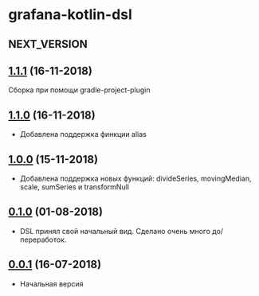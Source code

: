 # grafana-kotlin-dsl

## NEXT_VERSION

## [1.1.1]() (16-11-2018)

Сборка при помощи gradle-project-plugin

## [1.1.0]() (16-11-2018)

* Добавлена поддержка финкции alias

## [1.0.0]() (15-11-2018)

* Добавлена поддержка новых функций: divideSeries, movingMedian, scale, sumSeries и transformNull

## [0.1.0]() (01-08-2018)

* DSL принял свой начальный вид. Сделано очень много до/переработок.

## [0.0.1]() (16-07-2018)

* Начальная версия
